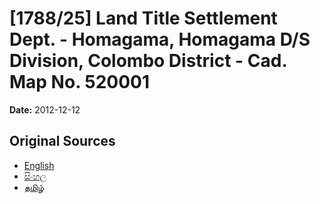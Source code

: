 # [1788/25] Land Title Settlement Dept. - Homagama, Homagama D/S Division, Colombo District - Cad. Map No. 520001

**Date:** 2012-12-12

## Original Sources

- [English](https://documents.gov.lk/view/extra-gazettes/2012/12/1788-25_E.pdf)
- [සිංහල](https://documents.gov.lk/view/extra-gazettes/2012/12/1788-25_S.pdf)
- [தமிழ்](https://documents.gov.lk/view/extra-gazettes/2012/12/1788-25_T.pdf)
